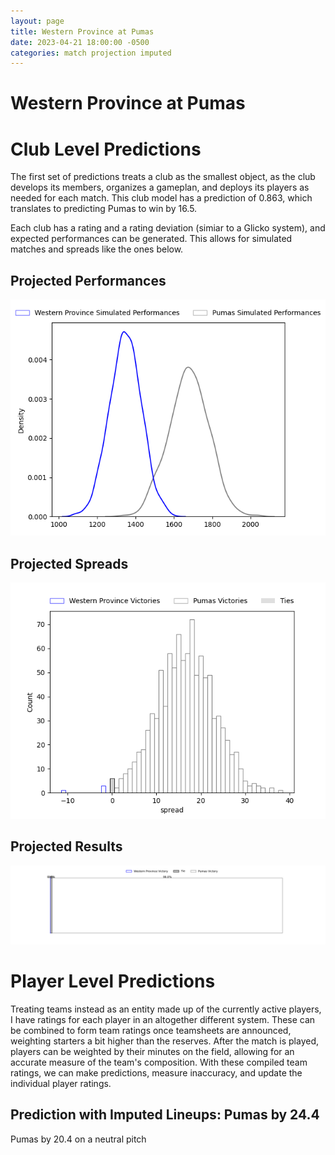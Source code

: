 ```yaml
---  
layout: page  
title: Western Province at Pumas  
date: 2023-04-21 18:00:00 -0500  
categories: match projection imputed  
---
```

# Western Province at Pumas

# Club Level Predictions


The first set of predictions treats a club as the smallest object, as the club develops its members, organizes a gameplan, and deploys its players as needed for each match. This club model has a prediction of 0.863, which translates to predicting Pumas to win by 16.5.

Each club has a rating and a rating deviation (simiar to a Glicko system), and expected performances can be generated. This allows for simulated matches and spreads like the ones below.
## Projected Performances


![Projected Performances](plots/performances_2023-04-21-Pumas-WesternProvince.png)
## Projected Spreads


![Projected Spreads](plots/spreads_2023-04-21-Pumas-WesternProvince.png)
## Projected Results


![Projected Results](plots/resultbar_2023-04-21-Pumas-WesternProvince.png)
# Player Level Predictions


Treating teams instead as an entity made up of the currently active players, I have ratings for each player in an altogether different system. These can be combined to form team ratings once teamsheets are announced, weighting starters a bit higher than the reserves. After the match is played, players can be weighted by their minutes on the field, allowing for an accurate measure of the team's composition. With these compiled team ratings, we can make predictions, measure inaccuracy, and update the individual player ratings.
## Prediction with Imputed Lineups: Pumas by 24.4


Pumas by 20.4 on a neutral pitch

